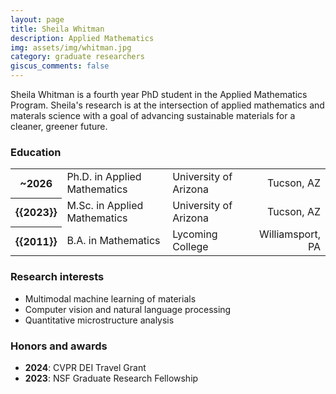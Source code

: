 ```yaml
---
layout: page
title: Sheila Whitman
description: Applied Mathematics
img: assets/img/whitman.jpg
category: graduate researchers
giscus_comments: false
---
```


Sheila Whitman is a fourth year PhD student in the Applied Mathematics Program. Sheila's research is at the intersection of applied mathematics and materals science with a goal of advancing sustainable materials for a cleaner, greener future.

### Education

<div class="table-responsive">
    <table class="table table-sm table-borderless">
        <tr>
            <th scope="row">~2026</th>
            <td>Ph.D. in Applied Mathematics</td>
            <td>University of Arizona</td>
            <td align ="right">Tucson, AZ</td>
        </tr>
        <tr>
            <th scope="row">{{2023}}</th>
            <td>M.Sc. in Applied Mathematics</td>
            <td>University of Arizona</td>
            <td align ="right">Tucson, AZ</td>
        </tr>
        <tr>
            <th scope="row">{{2011}}</th>
            <td>B.A. in Mathematics </td>
            <td>Lycoming College</td>
            <td align ="right">Williamsport, PA</td>
        </tr>
    </table>
</div>

### Research interests

- Multimodal machine learning of materials
- Computer vision and natural language processing
- Quantitative microstructure analysis

### Honors and awards 

- **2024**: CVPR DEI Travel Grant
- **2023**: NSF Graduate Research Fellowship
